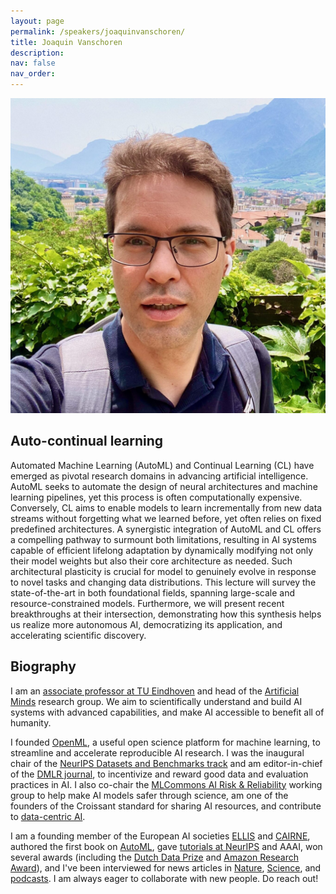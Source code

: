 ```yaml
---
layout: page
permalink: /speakers/joaquinvanschoren/
title: Joaquin Vanschoren
description:
nav: false
nav_order:
---
```


<img src="/assets/img/speakers/joaquin-vanschoren.jpeg" class="img-fluid img-center speaker-img" alt="Joaquin Vanschoren">

## Auto-continual learning

Automated Machine Learning (AutoML) and Continual Learning (CL) have emerged as pivotal research domains in advancing artificial intelligence. AutoML seeks to automate the design of neural architectures and machine learning pipelines, yet this process is often computationally expensive. Conversely, CL aims to enable models to learn incrementally from new data streams without forgetting what we learned before, yet often relies on fixed predefined architectures. A synergistic integration of AutoML and CL offers a compelling pathway to surmount both limitations, resulting in AI systems capable of efficient lifelong adaptation by dynamically modifying not only their model weights but also their core architecture as needed. Such architectural plasticity is crucial for model to genuinely evolve in response to novel tasks and changing data distributions. This lecture will survey the state-of-the-art in both foundational fields, spanning large-scale and resource-constrained models. Furthermore, we will present recent breakthroughs at their intersection, demonstrating how this synthesis helps us realize more autonomous AI, democratizing its application, and accelerating scientific discovery.

## Biography

I am an [associate professor at TU Eindhoven](https://www.tue.nl/en/research/researchers/joaquin-vanschoren/) and head of the [Artificial Minds](https://joaquinvanschoren.github.io/home/#lab) research group. We aim to scientifically understand and build AI systems with advanced capabilities, and make AI accessible to benefit all of humanity.

I founded [OpenML](https://www.openml.org/), a useful open science platform for machine learning, to streamline and accelerate reproducible AI research. I was the inaugural chair of the [NeurIPS Datasets and Benchmarks track](https://neuripsconf.medium.com/announcing-the-neurips-2021-datasets-and-benchmarks-track-644e27c1e66c) and am editor-in-chief of the [DMLR journal](https://data.mlr.press/), to incentivize and reward good data and evaluation practices in AI. I also co-chair the [MLCommons AI Risk & Reliability](https://mlcommons.org/working-groups/ai-risk-reliability/ai-risk-reliability/) working group to help make AI models safer through science, am one of the founders of the Croissant standard for sharing AI resources, and contribute to [data-centric AI](https://mlcommons.org/working-groups/research/dmlr/).

I am a founding member of the European AI societies [ELLIS](https://ellis.eu/) and [CAIRNE](https://cairne.eu/), authored the first book on [AutoML](https://link.springer.com/book/10.1007/978-3-030-05318-5), gave [tutorials at NeurIPS](https://www.youtube.com/watch?v=0eBR8a4MQ30) and AAAI, won several awards (including the [Dutch Data Prize](https://researchdata.nl/en/history-dutch-data-prize/) and [Amazon Research Award](https://www.amazon.science/research-awards)), and I've been interviewed for news articles in [Nature](https://www.nature.com/articles/d41586-023-03817-6), [Science](https://www.science.org/content/article/computers-ace-iq-tests-still-make-dumb-mistakes-can-different-tests-help), and [podcasts](https://podcasts.apple.com/us/podcast/20-dr-joaquin-vanschoren-on-making-data-public/id1541228337?i=1000520520443). I am always eager to collaborate with new people. Do reach out!
